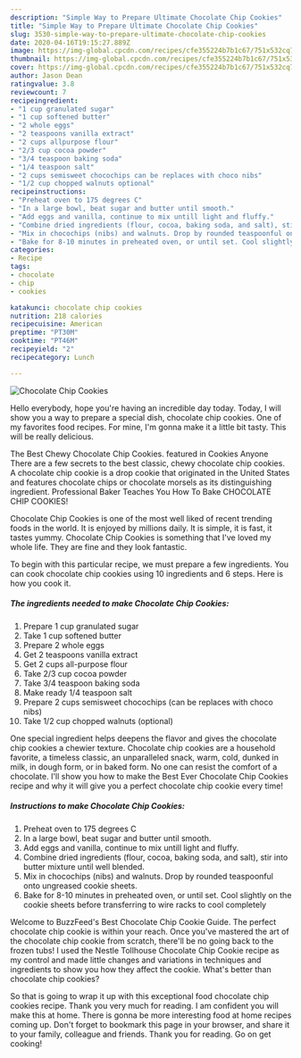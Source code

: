 ```yaml
---
description: "Simple Way to Prepare Ultimate Chocolate Chip Cookies"
title: "Simple Way to Prepare Ultimate Chocolate Chip Cookies"
slug: 3530-simple-way-to-prepare-ultimate-chocolate-chip-cookies
date: 2020-04-16T19:15:27.889Z
image: https://img-global.cpcdn.com/recipes/cfe355224b7b1c67/751x532cq70/chocolate-chip-cookies-recipe-main-photo.jpg
thumbnail: https://img-global.cpcdn.com/recipes/cfe355224b7b1c67/751x532cq70/chocolate-chip-cookies-recipe-main-photo.jpg
cover: https://img-global.cpcdn.com/recipes/cfe355224b7b1c67/751x532cq70/chocolate-chip-cookies-recipe-main-photo.jpg
author: Jason Dean
ratingvalue: 3.8
reviewcount: 7
recipeingredient:
- "1 cup granulated sugar"
- "1 cup softened butter"
- "2 whole eggs"
- "2 teaspoons vanilla extract"
- "2 cups allpurpose flour"
- "2/3 cup cocoa powder"
- "3/4 teaspoon baking soda"
- "1/4 teaspoon salt"
- "2 cups semisweet chocochips can be replaces with choco nibs"
- "1/2 cup chopped walnuts optional"
recipeinstructions:
- "Preheat oven to 175 degrees C"
- "In a large bowl, beat sugar and butter until smooth."
- "Add eggs and vanilla, continue to mix untill light and fluffy."
- "Combine dried ingredients (flour, cocoa, baking soda, and salt), stir into butter mixture until well blended."
- "Mix in chocochips (nibs) and walnuts. Drop by rounded teaspoonful onto ungreased cookie sheets."
- "Bake for 8-10 minutes in preheated oven, or until set. Cool slightly on the cookie sheets before transferring to wire racks to cool completely"
categories:
- Recipe
tags:
- chocolate
- chip
- cookies

katakunci: chocolate chip cookies 
nutrition: 218 calories
recipecuisine: American
preptime: "PT30M"
cooktime: "PT46M"
recipeyield: "2"
recipecategory: Lunch

---
```



![Chocolate Chip Cookies](https://img-global.cpcdn.com/recipes/cfe355224b7b1c67/751x532cq70/chocolate-chip-cookies-recipe-main-photo.jpg)

Hello everybody, hope you're having an incredible day today. Today, I will show you a way to prepare a special dish, chocolate chip cookies. One of my favorites food recipes. For mine, I'm gonna make it a little bit tasty. This will be really delicious.

The Best Chewy Chocolate Chip Cookies. featured in Cookies Anyone There are a few secrets to the best classic, chewy chocolate chip cookies. A chocolate chip cookie is a drop cookie that originated in the United States and features chocolate chips or chocolate morsels as its distinguishing ingredient. Professional Baker Teaches You How To Bake CHOCOLATE CHIP COOKIES!

Chocolate Chip Cookies is one of the most well liked of recent trending foods in the world. It is enjoyed by millions daily. It is simple, it is fast, it tastes yummy. Chocolate Chip Cookies is something that I've loved my whole life. They are fine and they look fantastic.


To begin with this particular recipe, we must prepare a few ingredients. You can cook chocolate chip cookies using 10 ingredients and 6 steps. Here is how you cook it.

<!--inarticleads1-->

##### The ingredients needed to make Chocolate Chip Cookies:

1. Prepare 1 cup granulated sugar
1. Take 1 cup softened butter
1. Prepare 2 whole eggs
1. Get 2 teaspoons vanilla extract
1. Get 2 cups all-purpose flour
1. Take 2/3 cup cocoa powder
1. Take 3/4 teaspoon baking soda
1. Make ready 1/4 teaspoon salt
1. Prepare 2 cups semisweet chocochips (can be replaces with choco nibs)
1. Take 1/2 cup chopped walnuts (optional)


One special ingredient helps deepens the flavor and gives the chocolate chip cookies a chewier texture. Chocolate chip cookies are a household favorite, a timeless classic, an unparalleled snack, warm, cold, dunked in milk, in dough form, or in baked form. No one can resist the comfort of a chocolate. I&#39;ll show you how to make the Best Ever Chocolate Chip Cookies recipe and why it will give you a perfect chocolate chip cookie every time! 

<!--inarticleads2-->

##### Instructions to make Chocolate Chip Cookies:

1. Preheat oven to 175 degrees C
1. In a large bowl, beat sugar and butter until smooth.
1. Add eggs and vanilla, continue to mix untill light and fluffy.
1. Combine dried ingredients (flour, cocoa, baking soda, and salt), stir into butter mixture until well blended.
1. Mix in chocochips (nibs) and walnuts. Drop by rounded teaspoonful onto ungreased cookie sheets.
1. Bake for 8-10 minutes in preheated oven, or until set. Cool slightly on the cookie sheets before transferring to wire racks to cool completely


Welcome to BuzzFeed&#39;s Best Chocolate Chip Cookie Guide. The perfect chocolate chip cookie is within your reach. Once you&#39;ve mastered the art of the chocolate chip cookie from scratch, there&#39;ll be no going back to the frozen tubs! I used the Nestle Tollhouse Chocolate Chip Cookie recipe as my control and made little changes and variations in techniques and ingredients to show you how they affect the cookie. What&#39;s better than chocolate chip cookies? 

So that is going to wrap it up with this exceptional food chocolate chip cookies recipe. Thank you very much for reading. I am confident you will make this at home. There is gonna be more interesting food at home recipes coming up. Don't forget to bookmark this page in your browser, and share it to your family, colleague and friends. Thank you for reading. Go on get cooking!
